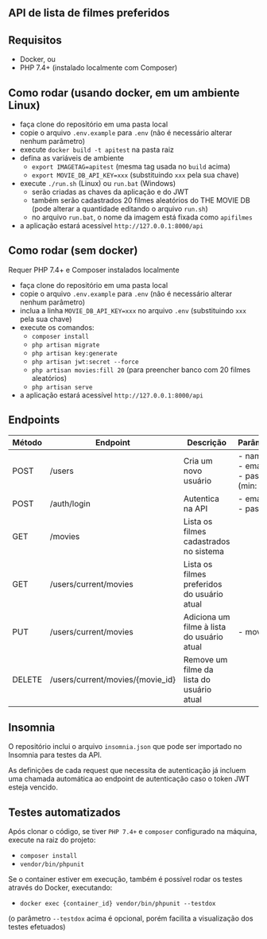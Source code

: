## API de lista de filmes preferidos

## Requisitos
  - Docker, ou 
  - PHP 7.4+ (instalado localmente com Composer)

## Como rodar (usando docker, em um ambiente Linux)
 - faça clone do repositório em uma pasta local
 - copie o arquivo `.env.example` para `.env` (não é necessário alterar nenhum parâmetro)
 - execute `docker build -t apitest` na pasta raiz
 - defina as variáveis de ambiente
   - `export IMAGETAG=apitest` (mesma tag usada no `build` acima)
   - `export MOVIE_DB_API_KEY=xxx` (substituindo `xxx` pela sua chave)
 - execute `./run.sh` (Linux) ou `run.bat` (Windows)
   - serão criadas as chaves da aplicação e do JWT
   - também serão cadastrados 20 filmes aleatórios do THE MOVIE DB (pode alterar a quantidade editando o arquivo `run.sh`)
   - no arquivo `run.bat`, o nome da imagem está fixada como `apifilmes` 
 - a aplicação estará acessível `http://127.0.0.1:8000/api`
 
## Como rodar (sem docker)

Requer PHP 7.4+ e Composer instalados localmente

 - faça clone do repositório em uma pasta local
 - copie o arquivo `.env.example` para `.env` (não é necessário alterar nenhum parâmetro)
 - inclua a linha `MOVIE_DB_API_KEY=xxx` no arquivo `.env` (substituindo `xxx` pela sua chave)
 - execute os comandos:
   - `composer install`
   - `php artisan migrate`
   - `php artisan key:generate`
   - `php artisan jwt:secret --force`
   - `php artisan movies:fill 20` (para preencher banco com 20 filmes aleatórios)
   - `php artisan serve`
 - a aplicação estará acessível `http://127.0.0.1:8000/api`
 
## Endpoints

Método | Endpoint | Descrição | Parâmetros
---|---|---|---
POST | /users | Cria um novo usuário | - name<br>- email<br>- password (min: 12)
POST | /auth/login | Autentica na API | - email<br>- password
GET | /movies | Lista os filmes cadastrados no sistema | 
GET | /users/current/movies | Lista os filmes preferidos do usuário atual | 
PUT | /users/current/movies | Adiciona um filme à lista do usuário atual | - movie_id 
DELETE | /users/current/movies/{movie_id} | Remove um filme da lista do usuário atual | 

## Insomnia

O repositório inclui o arquivo `insomnia.json` que pode ser importado no Insomnia
para testes da API.

As definições de cada request que necessita de autenticação já incluem uma chamada 
automática ao endpoint de autenticação caso o token JWT esteja vencido.
 
## Testes automatizados

Após clonar o código, se tiver `PHP 7.4+` e `composer` configurado na máquina,
execute na raiz do projeto:
 - `composer install`
 - `vendor/bin/phpunit`
 
Se o container estiver em execução, também é possível rodar os testes através
do Docker, executando:
 - `docker exec {container_id} vendor/bin/phpunit --testdox`
 
(o parâmetro `--testdox` acima é opcional, porém facilita a visualização dos testes efetuados)
